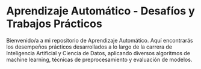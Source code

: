 # Aprendizaje Automático - Desafíos y Trabajos Prácticos

Bienvenido/a a mi repositorio de Aprendizaje Automático. Aquí encontrarás los desempeños prácticos desarrollados a lo largo de la carrera de Inteligencia Artificial y Ciencia de Datos, aplicando diversos algoritmos de machine learning, técnicas de preprocesamiento y evaluación de modelos.
